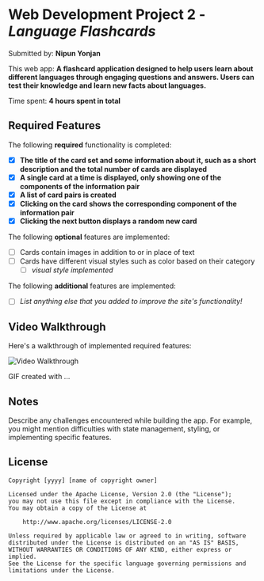 # Web Development Project 2 - *Language Flashcards*

Submitted by: **Nipun Yonjan**

This web app: **A flashcard application designed to help users learn about different languages through engaging questions and answers. Users can test their knowledge and learn new facts about languages.**

Time spent: **4 hours spent in total**

## Required Features

The following **required** functionality is completed:

- [x] **The title of the card set and some information about it, such as a short description and the total number of cards are displayed**
- [x] **A single card at a time is displayed, only showing one of the components of the information pair**
- [x] **A list of card pairs is created**
- [x] **Clicking on the card shows the corresponding component of the information pair**
- [x] **Clicking the next button displays a random new card**

The following **optional** features are implemented:

- [ ] Cards contain images in addition to or in place of text
- [ ] Cards have different visual styles such as color based on their category
  - [ ] *visual style implemented*

The following **additional** features are implemented:

- [ ] *List anything else that you added to improve the site's functionality!*

## Video Walkthrough

Here's a walkthrough of implemented required features:

<img src='Kapture.gif' title='Video Walkthrough' width='' alt='Video Walkthrough' />


GIF created with ...  
<!-- Recommended tools:
[Kap](https://getkap.co/) for macOS
[ScreenToGif](https://www.screentogif.com/) for Windows
[peek](https://github.com/phw/peek) for Linux. -->

## Notes

Describe any challenges encountered while building the app. For example, you might mention difficulties with state management, styling, or implementing specific features.

## License

    Copyright [yyyy] [name of copyright owner]

    Licensed under the Apache License, Version 2.0 (the "License");
    you may not use this file except in compliance with the License.
    You may obtain a copy of the License at

        http://www.apache.org/licenses/LICENSE-2.0

    Unless required by applicable law or agreed to in writing, software
    distributed under the License is distributed on an "AS IS" BASIS,
    WITHOUT WARRANTIES OR CONDITIONS OF ANY KIND, either express or implied.
    See the License for the specific language governing permissions and
    limitations under the License.